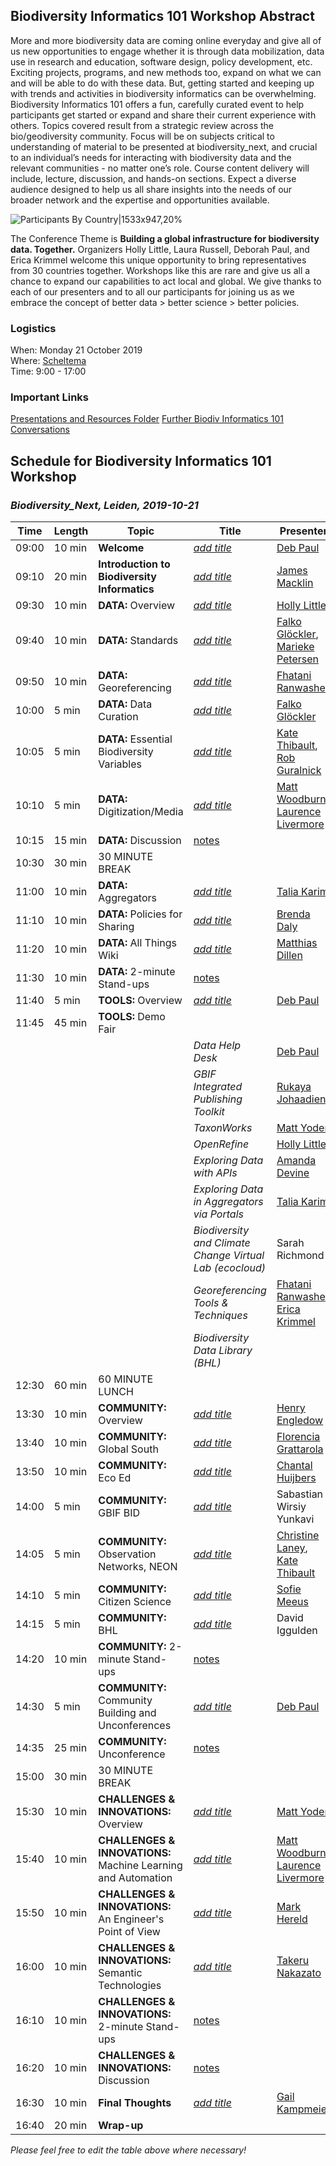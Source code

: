 ## Biodiversity Informatics 101 Workshop Abstract
More and more biodiversity data are coming online everyday and give all of us new opportunities to engage whether it is through data mobilization, data use in research and education, software design, policy development, etc. Exciting projects, programs, and new methods too, expand on what we can and will be able to do with these data. But, getting started and keeping up with trends and activities in biodiversity informatics can be overwhelming. Biodiversity Informatics 101 offers a fun, carefully curated event to help participants get started or expand and share their current experience with others. Topics covered result from a strategic review across the bio/geodiversity community. Focus will be on subjects critical to understanding of material to be presented at biodiversity_next, and crucial to an individual’s needs for interacting with biodiversity data and the relevant communities - no matter one’s role. Course content delivery will include, lecture, discussion, and hands-on sections. Expect a diverse audience designed to help us all share insights into the needs of our broader network and the expertise and opportunities available.  

<!---<img src="https://github.com/ekrimmel/curriculum/blob/master/biodiversity-informatics-101/documents/ParticipantsByCountry2.png" width="500">-->

![Participants By Country|1533x947,20%](https://github.com/ekrimmel/curriculum/blob/master/biodiversity-informatics-101/documents/ParticipantsByCountry2.png)

The Conference Theme is **Building a global infrastructure for biodiversity data. Together.** Organizers Holly Little, Laura Russell, Deborah Paul, and Erica Krimmel welcome this unique opportunity to bring representatives from 30 countries together. Workshops like this are rare and give us all a chance to expand our capabilities to act local and global. We give thanks to each of our presenters and to all our participants for joining us as we embrace the concept of better data > better science > better policies.

### Logistics
When: Monday 21 October 2019  
Where: [Scheltema](https://www.google.nl/maps/place/Scheltema+Leiden/@52.1628419,4.4864591,17z/data=!3m1!4b1!4m5!3m4!1s0x47c5c6ecebeccffd:0x97a9c419892e4e12!8m2!3d52.1628386!4d4.4886478)  
Time: 9:00 - 17:00

### Important Links
[Presentations and Resources Folder](https://drive.google.com/drive/folders/13savu1CMfjNTc_XeNl_ZAEyEEsakJI4Y)
[Further Biodiv Informatics 101 Conversations](https://github.com/tdwg/curriculum/issues/5)
<!---[Post Workshop Survey](http://bit.ly/biodiv101)-->

## Schedule for Biodiversity Informatics 101 Workshop
### _Biodiversity_Next, Leiden, 2019-10-21_

| Time | Length | Topic | Title | Presenter |
| --- | --- | --- | --- | --- |
| 09:00 | 10 min | **Welcome** | [_add title_](insert_link) | [Deb Paul](https://orcid.org/0000-0003-2639-7520) |
| 09:10 | 20 min | **Introduction to Biodiversity Informatics** | [_add title_](insert_link) | [James Macklin](https://orcid.org/0000-0001-9508-1349) |
| 09:30 | 10 min | **DATA:** Overview | [_add title_](insert_link) | [Holly Little](https://orcid.org/0000-0001-7909-4166) |
| 09:40 | 10 min | **DATA:** Standards | [_add title_](insert_link) | [Falko Glöckler](https://orcid.org/0000-0002-7127-2738), [Marieke Petersen](https://orcid.org/0000-0001-8666-1931) |
| 09:50 | 10 min | **DATA:** Georeferencing | [_add title_](insert_link) | [Fhatani Ranwashe](https://orcid.org/0000-0003-0466-4085) |
| 10:00 | 5 min | **DATA:** Data Curation | [_add title_](insert_link) | [Falko Glöckler](https://orcid.org/0000-0002-7127-2738) |
| 10:05 | 5 min | **DATA:** Essential Biodiversity Variables | [_add title_](insert_link) | [Kate Thibault](https://orcid.org/0000-0003-3477-6424), [Rob Guralnick](https://orcid.org/0000-0001-6682-1504) |
| 10:10 | 5 min | **DATA:** Digitization/Media | [_add title_](insert_link) | [Matt Woodburn](https://orcid.org/0000-0001-6496-1423), [Laurence Livermore](https://orcid.org/0000-0002-7341-1842) |
| 10:15 | 15 min | **DATA:** Discussion | [notes](https://docs.google.com/document/d/16H52sM0j-orfI8b36ccURJeawUBYUCfb_6X-th4NIiY/edit#heading=h.6tthbx37zmvx) | |
| 10:30 | 30 min | 30 MINUTE BREAK | | |
| 11:00 | 10 min | **DATA:** Aggregators | [_add title_](insert_link) | [Talia Karim](https://orcid.org/0000-0001-6514-963X) |
| 11:10 | 10 min | **DATA:** Policies for Sharing | [_add title_](insert_link) | [Brenda Daly](https://orcid.org/0000-0002-3732-8339) |
| 11:20 | 10 min | **DATA:** All Things Wiki | [_add title_](insert_link) | [Matthias Dillen](https://orcid.org/0000-0002-3973-1252) |
| 11:30 | 10 min | **DATA:** 2-minute Stand-ups | [notes](https://docs.google.com/document/d/16H52sM0j-orfI8b36ccURJeawUBYUCfb_6X-th4NIiY/edit#heading=h.quf0g091e9ez) | |
| 11:40 | 5 min | **TOOLS:** Overview | [_add title_](insert_link) | [Deb Paul](https://orcid.org/0000-0003-2639-7520) |
| 11:45 | 45 min | **TOOLS:** Demo Fair | | |
| | | | _Data Help Desk_ | [Deb Paul](https://orcid.org/0000-0003-2639-7520) |
| | | | _GBIF Integrated Publishing Toolkit_ | [Rukaya Johaadien](https://orcid.org/0000-0002-2857-2276) |
| | | | _TaxonWorks_ | [Matt Yoder](https://orcid.org/0000-0002-5640-5491) |
| | | | _OpenRefine_ | [Holly Little](https://orcid.org/0000-0001-7909-4166) |
| | | | _Exploring Data with APIs_ | [Amanda Devine](https://orcid.org/0000-0001-8928-8749) |
| | | | _Exploring Data in Aggregators via Portals_ | [Talia Karim](https://orcid.org/0000-0001-6514-963X) |
| | | | _Biodiversity and Climate Change Virtual Lab (ecocloud)_ | Sarah Richmond |
| | | | _Georeferencing Tools & Techniques_ | [Fhatani Ranwashe](https://orcid.org/0000-0003-0466-4085), [Erica Krimmel](https://orcid.org/0000-0003-3192-0080) |
| | | | _Biodiversity Data Library (BHL)_ |  |
| 12:30 | 60 min | 60 MINUTE LUNCH | | |
| 13:30 | 10 min | **COMMUNITY:** Overview | [_add title_](insert_link) | [Henry Engledow](https://orcid.org/0000-0002-0779-8006) |
| 13:40 | 10 min | **COMMUNITY:** Global South | [_add title_](insert_link) | [Florencia Grattarola](https://orcid.org/0000-0001-8282-5732) |
| 13:50 | 10 min | **COMMUNITY:** Eco Ed | [_add title_](insert_link) | [Chantal Huijbers](https://orcid.org/0000-0001-5206-3415) |
| 14:00 | 5 min | **COMMUNITY:** GBIF BID | [_add title_](insert_link) | Sabastian Wirsiy Yunkavi |
| 14:05 | 5 min | **COMMUNITY:** Observation Networks, NEON | [_add title_](insert_link) | [Christine Laney](https://orcid.org/0000-0002-4944-2083), [Kate Thibault](https://orcid.org/0000-0003-3477-6424) |
| 14:10 | 5 min | **COMMUNITY:** Citizen Science | [_add title_](insert_link) | [Sofie Meeus](https://orcid.org/0000-0003-0715-8647) |
| 14:15 | 5 min | **COMMUNITY:** BHL | [_add title_](insert_link) | David Iggulden |
| 14:20 | 10 min | **COMMUNITY:** 2-minute Stand-ups | [notes](https://docs.google.com/document/d/16H52sM0j-orfI8b36ccURJeawUBYUCfb_6X-th4NIiY/edit#heading=h.brzmloq710jg) | |
| 14:30 | 5 min | **COMMUNITY:** Community Building and Unconferences | [_add title_](insert_link) | [Deb Paul](https://orcid.org/0000-0003-2639-7520) |
| 14:35 | 25 min | **COMMUNITY:** Unconference | [notes](https://docs.google.com/document/d/16H52sM0j-orfI8b36ccURJeawUBYUCfb_6X-th4NIiY/edit#heading=h.awela4svc1qv) | |
| 15:00 | 30 min | 30 MINUTE BREAK | | |
| 15:30 | 10 min | **CHALLENGES & INNOVATIONS:** Overview | [_add title_](insert_link) | [Matt Yoder](https://orcid.org/0000-0002-5640-5491) |
| 15:40 | 10 min | **CHALLENGES & INNOVATIONS:** Machine Learning and Automation | [_add title_](insert_link) | [Matt Woodburn](https://orcid.org/0000-0001-6496-1423), [Laurence Livermore](https://orcid.org/0000-0002-7341-1842) |
| 15:50 | 10 min | **CHALLENGES & INNOVATIONS:** An Engineer's Point of View | [_add title_](insert_link) | [Mark Hereld](https://orcid.org/0000-0002-0268-2880) |
| 16:00 | 10 min | **CHALLENGES & INNOVATIONS:** Semantic Technologies | [_add title_](insert_link) | [Takeru Nakazato](https://orcid.org/0000-0002-0706-2867) |
| 16:10 | 10 min | **CHALLENGES & INNOVATIONS:** 2-minute Stand-ups | [notes](https://docs.google.com/document/d/16H52sM0j-orfI8b36ccURJeawUBYUCfb_6X-th4NIiY/edit#heading=h.czw1btq7lur3) | |
| 16:20 | 10 min | **CHALLENGES & INNOVATIONS:** Discussion | [notes](https://docs.google.com/document/d/16H52sM0j-orfI8b36ccURJeawUBYUCfb_6X-th4NIiY/edit#heading=h.6x03livu4fcf) | |
| 16:30 | 10 min | **Final Thoughts** | [_add title_](insert_link) | [Gail Kampmeier](https://orcid.org/0000-0002-5178-4170) |
| 16:40 | 20 min | **Wrap-up** | | |

_Please feel free to edit the table above where necessary!_
